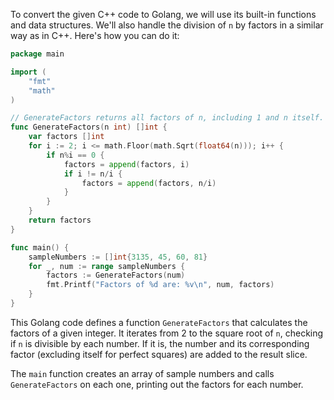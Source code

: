 To convert the given C++ code to Golang, we will use its built-in functions and data structures. We'll also handle the division of `n` by factors in a similar way as in C++. Here's how you can do it:

```go
package main

import (
    "fmt"
    "math"
)

// GenerateFactors returns all factors of n, including 1 and n itself.
func GenerateFactors(n int) []int {
    var factors []int
    for i := 2; i <= math.Floor(math.Sqrt(float64(n))); i++ {
        if n%i == 0 {
            factors = append(factors, i)
            if i != n/i {
                factors = append(factors, n/i)
            }
        }
    }
    return factors
}

func main() {
    sampleNumbers := []int{3135, 45, 60, 81}
    for _, num := range sampleNumbers {
        factors := GenerateFactors(num)
        fmt.Printf("Factors of %d are: %v\n", num, factors)
    }
}
```

This Golang code defines a function `GenerateFactors` that calculates the factors of a given integer. It iterates from 2 to the square root of `n`, checking if `n` is divisible by each number. If it is, the number and its corresponding factor (excluding itself for perfect squares) are added to the result slice.

The `main` function creates an array of sample numbers and calls `GenerateFactors` on each one, printing out the factors for each number.
